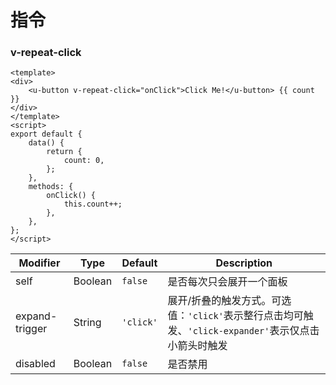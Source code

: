 # 指令

### v-repeat-click

``` vue
<template>
<div>
    <u-button v-repeat-click="onClick">Click Me!</u-button> {{ count }}
</div>
</template>
<script>
export default {
    data() {
        return {
            count: 0,
        };
    },
    methods: {
        onClick() {
            this.count++;
        },
    },
};
</script>
```

| Modifier | Type | Default | Description |
| --------- | ---- | ------- | ----------- |
| self | Boolean | `false` | 是否每次只会展开一个面板 |
| expand-trigger | String | `'click'` | 展开/折叠的触发方式。可选值：`'click'`表示整行点击均可触发、`'click-expander'`表示仅点击小箭头时触发 |
| disabled | Boolean | `false` | 是否禁用 |
